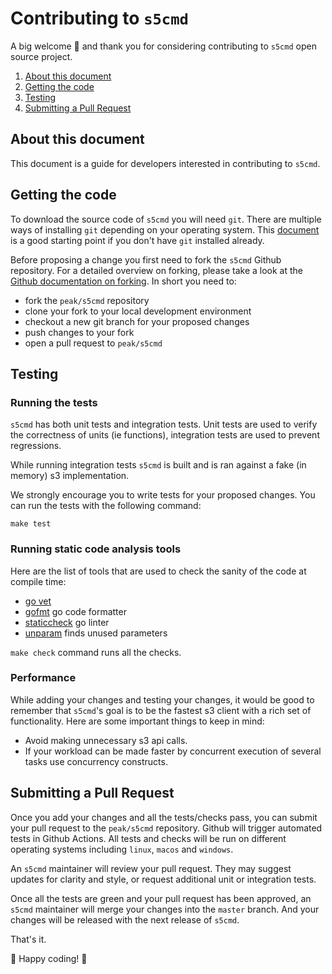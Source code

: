 # Contributing to `s5cmd`

A big welcome 👋 and thank you for considering contributing to `s5cmd` open source project.

  1. [About this document](#about-this-document)
  2. [Getting the code](#getting-the-code)
  3. [Testing](#testing)
  4. [Submitting a Pull Request](#submitting-a-pull-request)


## About this document

This document is a guide for developers interested in contributing to `s5cmd`.

## Getting the code

To download the source code of `s5cmd` you will need `git`. There are multiple ways of installing `git` depending on your operating system. This [document](https://git-scm.com/book/en/v2/Getting-Started-Installing-Git) is a good starting point if you don't have `git` installed already.

Before proposing a change you first need to fork the `s5cmd` Github repository. For a detailed overview on forking, please take a look at the [Github documentation on forking](https://docs.github.com/en/get-started/quickstart/fork-a-repo). In short you need to:
 - fork the `peak/s5cmd` repository
 - clone your fork to your local development environment
 - checkout a new git branch for your proposed changes
 - push changes to your fork
 - open a pull request to `peak/s5cmd`


## Testing

### Running the tests

`s5cmd` has both unit tests and integration tests. Unit tests are used to verify the correctness of units (ie functions), integration tests are used to prevent regressions.

While running integration tests `s5cmd` is built and is ran against a fake (in memory) s3 implementation.

We strongly encourage you to write tests for your proposed changes.  You can run the tests with the following command:

```
make test
```

### Running static code analysis tools

Here are the list of tools that are used to check the sanity of the code at compile time:
 - [go vet](https://pkg.go.dev/cmd/vet) 
 - [gofmt](https://blog.golang.org/gofmt) go code formatter
 - [staticcheck](https://staticcheck.io/) go linter
 - [unparam](https://github.com/mvdan/unparam) finds unused parameters

`make check` command runs all the checks.

### Performance

While adding your changes and testing your changes, it would be good to remember that  `s5cmd`'s goal is to be the fastest s3 client with a rich set of functionality.  Here are some important things to keep in mind:

- Avoid making unnecessary s3 api calls.
- If your workload can be made faster by concurrent execution of several tasks use concurrency constructs.


## Submitting a Pull Request

Once you add your changes and all the tests/checks pass, you can submit your pull request to the `peak/s5cmd` repository. Github will trigger automated tests in Github Actions. All tests and checks will be run on different operating systems including `linux`, `macos` and `windows`. 

An `s5cmd` maintainer will review your pull request. They may suggest updates for clarity and style, or request additional unit or integration tests. 

Once all the tests are green and your pull request has been approved, an `s5cmd` maintainer will merge your changes into the `master` branch. And your changes will be released with the next release of `s5cmd`.

That's it. 

🎉 Happy coding! 🎉
